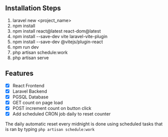## Installation Steps

1. laravel new <project_name>
2. npm install
3. npm install react@latest react-dom@latest
4. npm install --save-dev vite laravel-vite-plugin
5. npm install --save-dev @vitejs/plugin-react
6. npm run dev
7. php artisan schedule:work
8. php artisan serve

## Features
- [x] React Frontend
- [x] Laravel Backend
- [x] PGSQL Database
- [x] GET count on page load
- [X] POST increment count on button click
- [X] Add scheduled CRON job daily to reset counter

The daily automatic reset every midnight is done using scheduled tasks that is ran by typing `php artisan schedule:work`
